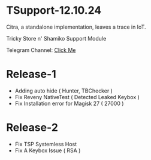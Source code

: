# TSupport-12.10.24

Citra, a standalone implementation, leaves a trace in IoT.

Tricky Store n' Shamiko Support Module

Telegram Channel: [Click Me](https://t.me/citraintegritytrick/3)

# Release-1
- Adding auto hide ( Hunter, TBChecker )
- Fix Reveny NativeTest ( Detected Leaked Keybox )
- Fix Installation error for Magisk 27 ( 27000 )
# Release-2
- Fix TSP Systemless Host
- Fix A Keybox Issue ( RSA )